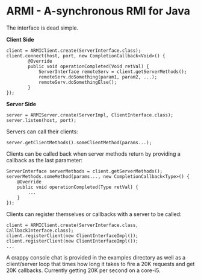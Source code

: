ARMI - A-synchronous RMI for Java
=================================

The interface is dead simple.

**Client Side**

    client = ARMIClient.create(ServerInterface.class);
    client.connect(host, port, new CompletionCallback<Void>() {
			@Override
			public void operationCompleted(Void retVal) {
			    ServerInterface remoteServ = client.getServerMethods();
			    remoteServ.doSomething(param1, param2, ...);
			    remoteServ.doSomethingElse();
			}
	});

**Server Side**

    server = ARMIServer.create(ServerImpl, ClientInterface.class);
    server.listen(host, port);

Servers can call their clients:

    server.getClientMethods().someClientMethod(params...);

Clients can be called back when server methods return by providing a callback as the last parameter:

    ServerInterface serverMethods = client.getServerMethods();
    serverMethods.someMethod(params..., new CompletionCallback<Type>() {
        @Override
        public void operationCompleted(Type retVal) {
            ...
        }
    });
    
Clients can register themselves or callbacks with a server to be called:

    client = ARMIClient.create(ServerInterface.class, CallbackInterface.class);
    client.registerClient(new ClientInterfaceImpl());
    client.registerClient(new ClientInterfaceImpl());
    ...
    
A crappy console chat is provided in the examples directory as well as a client/server loop that times how long it takes 
to fire a 20K requests and get 20K callbacks.  Currently getting 20K per second on a core-i5.